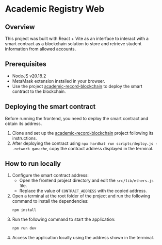 # Academic Registry Web

## Overview
This project was built with React + Vite as an interface to interact with a smart contract as a blockchain solution to store and retrieve student information from allowed accounts.

## Prerequisites
- NodeJS v20.18.2
- MetaMask extension installed in your browser.
- Use the project [academic-record-blockchain](https://github.com/Reissel/academic-record-blockchain) to deploy the smart contract to the blockchain.

## Deploying the smart contract
Before running the frontend, you need to deploy the smart contract and obtain its address.
1. Clone and set up the [academic-record-blockchain](https://github.com/Reissel/academic-record-blockchain) project following its instructions.
2. After deploying the contract using `npx hardhat run scripts/deploy.js --network ganache`, copy the contract address displayed in the terminal.

## How to run locally
1. Configure the smart contract address:
   - Open the frontend project directory and edit the `src/lib/ethers.js` file.
   - Replace the value of `CONTRACT_ADDRESS` with the copied address.
2. Open a terminal at the root folder of the project and run the following command to install the dependencies:
   ```sh
   npm install
   ```
3. Run the following command to start the application:
   ```sh
   npm run dev
   ```
4. Access the application locally using the address shown in the terminal.

